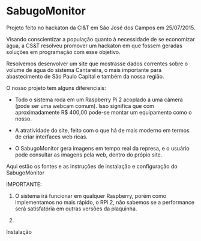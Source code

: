 # SabugoMonitor
Projeto feito no hackaton da CI&amp;T em São José dos Campos em 25/07/2015.

Visando conscientizar a população quanto à necessidade de se economizar água, a CS&T resolveu promover um hackaton em que fossem geradas soluções em programação com esse objetivo.

Resolvemos desenvolver um site que mostrasse dados correntes sobre o volume de água do sistema Cantareira, o mais importante para abastecimento de São Paulo Capital e também da nossa região.

O nosso projeto tem alguns diferenciais:

- Todo o sistema roda em um Raspberry Pi 2 acoplado a uma câmera (pode ser uma webcam comum). Isso significa que com aproximadamente R$ 400,00 pode-se montar um equipamento como o nosso.

- A atratividade do site, feito com o que há de mais moderno em termos de criar interfaces web ricas.

- O SabugoMonitor gera imagens em tempo real da represa, e o usuário pode consultar as imagens pela web, dentro do própio site.

Aqui estão os fontes e as instruções de instalação e configuração do SabugoMonitor

IMPORTANTE: 

1) O sistema irá funcionar em qualquer Raspberry, porém como implementamos no mais rápido, o RPi 2, não sabemos se a performance será satisfatória em outras versões da plaquinha.

2) 

Instalação



